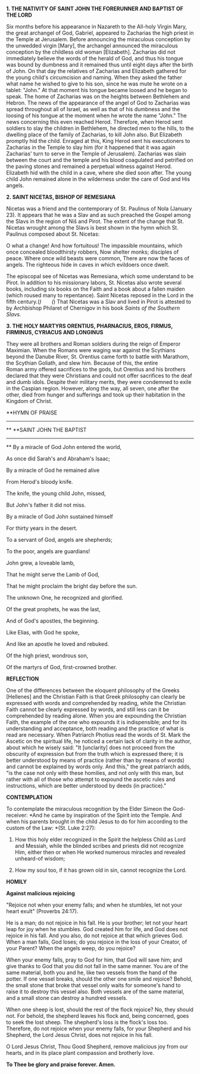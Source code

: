 
**1. THE NATIVITY OF SAINT JOHN THE FORERUNNER AND BAPTIST OF THE LORD**

Six months before his appearance in Nazareth to the All-holy Virgin Mary, the great archangel of God, Gabriel, appeared to Zacharias the high priest in the Temple at Jerusalem. Before announcing the miraculous conception by the unwedded virgin [Mary], the archangel announced the miraculous conception by the childless old woman [Elizabeth]. Zacharias did not immediately believe the words of the herald of God, and thus his tongue was bound by dumbness and it remained thus until eight days after the birth of John. On that day the relatives of Zacharias and Elizabeth gathered for the young child's circumcision and naming. When they asked the father what name he wished to give to his son, since he was mute he wrote on a tablet: "John." At that moment his tongue became loosed and he began to speak. The home of Zacharias was on the heights between Bethlehem and Hebron. The news of the appearance of the angel of God to Zacharias was spread throughout all of Israel, as well as that of his dumbness and the loosing of his tongue at the moment when he wrote the name "John." The news concerning this even reached Herod. Therefore, when Herod sent soldiers to slay the children in Bethlehem, he directed men to the hills, to the dwelling place of the family of Zacharias, to kill John also. But Elizabeth promptly hid the child. Enraged at this, King Herod sent his executioners to Zacharias in the Temple to slay him (for it happened that it was again Zacharias' turn to serve in the Temple of Jerusalem). Zacharias was slain between the court and the temple and his blood coagulated and petrified on the paving stones and remained a perpetual witness against Herod. Elizabeth hid with the child in a cave, where she died soon after. The young child John remained alone in the wilderness under the care of God and His angels.

**2. SAINT NICETAS, BISHOP OF REMESIANA**

Nicetas was a friend and the contemporary of St. Paulinus of Nola (January 23). It appears that he was a Slav and as such preached the Gospel among the Slavs in the region of Niš and Pirot. The extent of the change that St. Nicetas wrought among the Slavs is best shown in the hymn which St. Paulinus composed about St. Nicetas: 

O what a change! And how fortuitous! 
The impassible mountains, which once concealed bloodthirsty robbers, Now shelter monks; disciples of peace. Where once wild beasts were common, There are now the faces of angels. The righteous hide in caves in which evildoers once dwelt. 

The episcopal see of Nicetas was Remesiana, which some understand to be Pirot. In addition to his missionary labors, St. Nicetas also wrote several books, including six books on the Faith and a book about a fallen maiden (which roused many to repentance). Saint Nicetas reposed in the Lord in the fifth century.(*)  
     (*) That Nicetas was a Slav and lived in Pirot is attested to by Archbishop Philaret of Chernigov in his book *Saints of the Southern Slavs.*

**3. THE HOLY MARTYRS ORENTIUS, PHARNACIUS, EROS, FIRMUS, FIRMINUS, CYRIACUS AND LONGINUS**

They were all brothers and Roman soldiers during the reign of Emperor Maximian. When the Romans were waging war against the Scythians beyond the Danube River, St. Orentius came forth to battle with Marathom, the Scythian Goliath, and slew him. Because of this, the entire Roman army offered sacrifices to the gods, but Orentius and his brothers declared that they were Christians and could not offer sacrifices to the deaf and dumb idols. Despite their military merits, they were condemned to exile in the Caspian region. However, along the way, all seven, one after the other, died from hunger and sufferings and took up their habitation in the Kingdom of Christ.


**HYMN OF PRAISE
**** 
**
**SAINT JOHN THE BAPTIST
**** 
**
By a miracle of God John entered the world,
 

As once did Sarah's and Abraham's Isaac;


By a miracle of God he remained alive
 

From Herod's bloody knife.
 

The knife, the young child John, missed,
 

But John's father it did not miss.
 

By a miracle of God John sustained himself
 

For thirty years in the desert.
 

To a servant of God, angels are shepherds;
 

To the poor, angels are guardians!
 

John grew, a loveable lamb,
 

That he might serve the Lamb of God,
 

That he might proclaim the bright day before the sun.
 

The unknown One, he recognized and glorified.
 

Of the great prophets, he was the last,
 

And of God's apostles, the beginning.
 

Like Elias, with God he spoke,
 

And like an apostle he loved and rebuked.
 

Of the high priest, wondrous son,
 

Of the martyrs of God, first-crowned brother.
 

**REFLECTION**

One of the differences between the eloquent philosophy of the Greeks [Hellenes] and the Christian Faith is that Greek philosophy can clearly be expressed with words and comprehended by reading, while the Christian Faith cannot be clearly expressed by words, and still less can it be comprehended by reading alone. When you are expounding the Christian Faith, the example of the one who expounds it is indispensible; and for its understanding and acceptance, both reading and the practice of what is read are necessary. When Patriarch Photius read the words of St. Mark the Ascetic on the spiritual life, he noticed a certain lack of clarity in the author, about which he wisely said: "It [unclarity] does not proceed from the obscurity of expression but from the truth which is expressed there; it is better understood by means of practice (rather than by means of words) and cannot be explained by words only. And this," the great patriarch adds, "is the case not only with these homilies, and not only with this man, but rather with all of those who attempt to expound the ascetic rules and instructions, which are better understood by deeds (in practice)."


**CONTEMPLATION**


To contemplate the miraculous recognition by the Elder Simeon the God-receiver: *And he came by inspiration of the Spirit into the Temple. And when his parents brought in the child Jesus to do for him according to the custom of the Law: *(St. Luke 2:27):

1.  How this holy elder recognized in the Spirit the helpless Child as Lord and Messiah, while the blinded scribes and priests did not recognize Him, either then or when He worked numerous miracles and revealed unheard-of wisdom;

1.  How my soul too, if it has grown old in sin, cannot recognize the Lord.


**HOMILY**


**Against malicious rejoicing**

"Rejoice not when your enemy falls; and when he stumbles, let not your heart exult" (Proverbs 24:17).

He is a man; do not rejoice in his fall. He is your brother; let not your heart leap for joy when he stumbles. God created him for life, and God does not rejoice in his fall. And you also, do not rejoice at that which grieves God. When a man falls, God loses; do you rejoice in the loss of your Creator, of your Parent? When the angels weep, do you rejoice?

When your enemy falls, pray to God for him, that God will save him; and give thanks to God that you did not fall in the same manner. You are of the same material, both you and he, like two vessels from the hand of the potter. If one vessel breaks, should the other one smile and rejoice? Behold, the small stone that broke that vessel only waits for someone's hand to raise it to destroy this vessel also. Both vessels are of the same material, and a small stone can destroy a hundred vessels.

When one sheep is lost, should the rest of the flock rejoice? No, they should not. For behold, the shepherd leaves his flock and, being concerned, goes to seek the lost sheep. The shepherd's loss is the flock's loss too. Therefore, do not rejoice when your enemy falls, for your Shepherd and his Shepherd, the Lord Jesus Christ, does not rejoice in his fall.

O Lord Jesus Christ, Thou Good Shepherd, remove malicious joy from our hearts, and in its place plant compassion and brotherly love.

**To Thee be glory and praise forever. Amen.**
